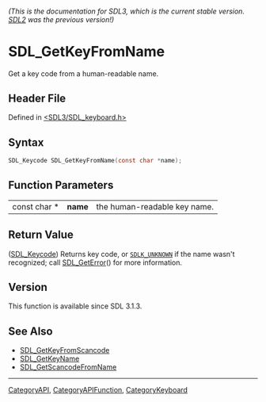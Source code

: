 ###### (This is the documentation for SDL3, which is the current stable version. [SDL2](https://wiki.libsdl.org/SDL2/) was the previous version!)
# SDL_GetKeyFromName

Get a key code from a human-readable name.

## Header File

Defined in [<SDL3/SDL_keyboard.h>](https://github.com/libsdl-org/SDL/blob/main/include/SDL3/SDL_keyboard.h)

## Syntax

```c
SDL_Keycode SDL_GetKeyFromName(const char *name);
```

## Function Parameters

|              |          |                              |
| ------------ | -------- | ---------------------------- |
| const char * | **name** | the human-readable key name. |

## Return Value

([SDL_Keycode](SDL_Keycode)) Returns key code, or
[`SDLK_UNKNOWN`](SDLK_UNKNOWN) if the name wasn't recognized; call
[SDL_GetError](SDL_GetError)() for more information.

## Version

This function is available since SDL 3.1.3.

## See Also

- [SDL_GetKeyFromScancode](SDL_GetKeyFromScancode)
- [SDL_GetKeyName](SDL_GetKeyName)
- [SDL_GetScancodeFromName](SDL_GetScancodeFromName)

----
[CategoryAPI](CategoryAPI), [CategoryAPIFunction](CategoryAPIFunction), [CategoryKeyboard](CategoryKeyboard)

